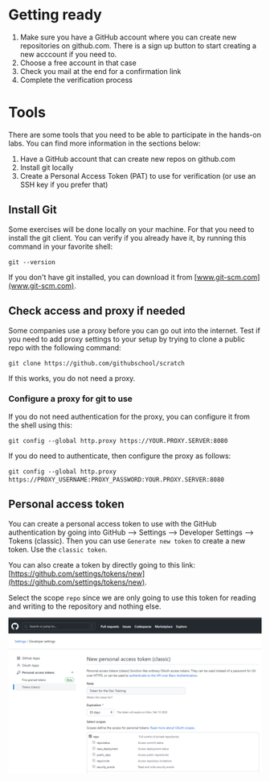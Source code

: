 # Getting ready
1. Make sure you have a GitHub account where you can create new repositories on github.com. There is a sign up button to start creating a new acccount if you need to.
1. Choose a free account in that case
1. Check you mail at the end for a confirmation link
1. Complete the verification process

# Tools
There are some tools that you need to be able to participate in the hands-on labs.
You can find more information in the sections below:
1. Have a GitHub account that can create new repos on github.com
1. Install git locally
1. Create a Personal Access Token (PAT) to use for verification (or use an SSH key if you prefer that)

## Install Git
Some exercises will be done locally on your machine. For that you need to install the git client. You can verify if you already have it, by running this command in your favorite shell:
``` 
git --version
```
If you don't have git installed, you can download it from [www.git-scm.com](www.git-scm.com).

## Check access and proxy if needed
Some companies use a proxy before you can go out into the internet. Test if you need to add proxy settings to your setup by trying to clone a public repo with the following command:
```
git clone https://github.com/githubschool/scratch
```
If this works, you do not need a proxy.

### Configure a proxy for git to use
If you do not need authentication for the proxy, you can configure it from the shell using this:

```
git config --global http.proxy https://YOUR.PROXY.SERVER:8080
```
If you do need to authenticate, then configure the proxy as follows:
```
git config --global http.proxy https://PROXY_USERNAME:PROXY_PASSWORD:YOUR.PROXY.SERVER:8080
```

## Personal access token
You can create a personal access token to use with the GitHub authentication by going into GitHub --> Settings --> Developer Settings --> Tokens (classic). Then you can use `Generate new token` to create a new token. Use the `classic token`.

You can also create a token by directly going to this link: [https://github.com/settings/tokens/new](https://github.com/settings/tokens/new).

Select the scope `repo` since we are only going to use this token for reading and writing to the repository and nothing else.

![Image of the PAT create screen](PAT_Token.png)